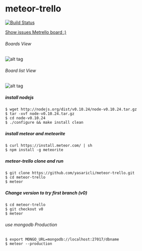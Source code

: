 meteor-trello
=============

[![Build Status](https://travis-ci.org/yasaricli/metrello.png)](https://travis-ci.org/yasaricli/metrello)


[Show issues Metrello board :)](http://metrello.yasaricli.com/board/TXQsFCu9fyMcWYxJ7)

###### Boards View

![alt tag](http://metrello.yasaricli.com/img/boards.png)

###### Board list View

![alt tag](http://metrello.yasaricli.com/img/lists.png)

##### install nodejs 
    $ wget http://nodejs.org/dist/v0.10.24/node-v0.10.24.tar.gz
    $ tar -xvf node-v0.10.24.tar.gz
    $ cd node-v0.10.24
    $ ./configure && make install clean


##### install meteor and meteorite
    $ curl https://install.meteor.com/ | sh
    $ npm install -g meteorite
    
##### meteor-trello clone and run
    $ git clone https://github.com/yasaricli/meteor-trello.git
    $ cd meteor-trello
    $ meteor

##### Change version to try first branch (v0)
    $ cd meteor-trello
    $ git checkout v0
    $ meteor
    
###### use mongodb Production
    $ export MONGO_URL=mongodb://localhost:27017/dbname
    $ meteor --production 

    


